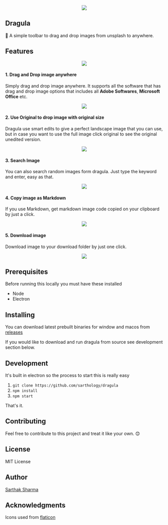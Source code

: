 
<div align="center"><img src="https://i.imgur.com/24ZwK7u.png"></div>

## Dragula

🦇 A simple toolbar to drag and drop images from unsplash to anywhere.

## Features


<div align="center"><img src="https://i.imgur.com/qhkv0TZ.png"></div>

#### 1. Drag and Drop image anywhere

Simply drag and drop image anywhere. It supports all the software that has drag and drop image options that includes all **Adobe Softwares**, **Microsoft Office** etc.


<div align="center"><img src="https://media.giphy.com/media/k5lb2jo8i4iHxmWLDe/giphy.gif"></div>

#### 2. Use Original to drop image with original size

Dragula use smart edits to give a perfect landscape image that you can use, but in case you want to use the full image click original to see the original unedited version.

<div align="center"><img src="https://media.giphy.com/media/9MIITvJI3na7tT35VA/giphy.gif"></div>

#### 3. Search Image

You can also search random images form dragula. Just type the keyword and enter, easy as that.

<div align="center"><img src="https://media.giphy.com/media/1kTIl0SOMs9aEmEXlb/giphy.gif"></div>

#### 4. Copy image as Markdown

If you use Markdown, get markdown image code copied on your clipboard by just a click.

<div align="center"><img src="https://media.giphy.com/media/d7o8IXdspwRmsXR7Cp/giphy.gif"></div>

#### 5. Download image

Download image to your download folder by just one click.

<div align="center"><img src="https://media.giphy.com/media/7FgoJcbqTLfAJqzms2/giphy.gif"></div>


## Prerequisites

Before running this locally you must have these installed

+ Node
+ Electron

## Installing

You can download latest prebuilt binaries for window and macos from [releases](https://github.com/sarthology/dragula/releases)

If you would like to download and run dragula from source see development section below.

## Development

It's built in electron so the process to start this is really easy

1. `git clone https://github.com/sarthology/dragula`
2. `npm install`
3. `npm start`

That's it.

## Contributing

Feel free to contribute to this project and treat it like your own. 😊


## License

MIT License

## Author

[Sarthak Sharma](https://twitter.com/sarthology)

## Acknowledgments

Icons used from [flaticon](https://flaticon.com)
